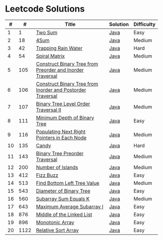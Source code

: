 # Leetcode Solutions

| # | # | Title | Solution | Difficulty |
|---|---| ----- | -------- | ---------- |
|1|1|[Two Sum](https://leetcode.com/problems/two-sum/) | [Java](https://github.com/aayush-agrawal/Leetcode/blob/main/java/Two%20Sum.java) |Easy|
|2|18|[4Sum](https://leetcode.com/problems/4sum/) | [Java](https://github.com/aayush-agrawal/Leetcode/blob/main/java/4%20Sum.java) |Medium|
|3|42|[Trapping Rain Water](https://leetcode.com/problems/trapping-rain-water/) | [Java](https://github.com/aayush-agrawal/Leetcode/blob/main/java/Trapping%20Rain%20Water.java) |Hard|
|4|54|[Spiral Matrix](https://leetcode.com/problems/spiral-matrix/) | [Java](https://github.com/aayush-agrawal/Leetcode/blob/main/java/Spiral%20Matrix.java) |Medium|
|5|105|[Construct Binary Tree from Preorder and Inorder Traversal](https://leetcode.com/problems/construct-binary-tree-from-preorder-and-inorder-traversal/) | [Java](https://github.com/aayush-agrawal/Leetcode/blob/main/java/Construct%20Binary%20Tree%20from%20Preorder%20and%20Inorder%20Traversal.java) |Medium|
|6|106|[Construct Binary Tree from Inorder and Postorder Traversal](https://leetcode.com/problems/construct-binary-tree-from-inorder-and-postorder-traversal/) | [Java](https://github.com/aayush-agrawal/Leetcode/blob/main/java/Construct%20Binary%20Tree%20from%20Inorder%20and%20Postorder%20Traversal.java) |Medium|
|7|107|[Binary Tree Level Order Traversal II](https://leetcode.com/problems/binary-tree-level-order-traversal-ii/) | [Java](https://github.com/aayush-agrawal/Leetcode/blob/main/java/Binary%20Tree%20Level%20Order%20Traversal%20II.java) |Medium|
|8|111|[Minimum Depth of Binary Tree](https://leetcode.com/problems/minimum-depth-of-binary-tree/) | [Java](https://github.com/aayush-agrawal/Leetcode/blob/main/java/Minimum%20Depth%20of%20Binary%20Tree.java) |Easy|
|9|116|[Populating Next Right Pointers in Each Node](https://leetcode.com/problems/populating-next-right-pointers-in-each-node/) | [Java](https://github.com/aayush-agrawal/Leetcode/blob/main/java/Populating%20Next%20Right%20Pointers%20in%20Each%20Node.java) |Medium|
|10|135|[Candy](https://leetcode.com/problems/candy/) | [Java](https://github.com/aayush-agrawal/Leetcode/blob/main/java/Candy.java) |Hard|
|11|143|[Binary Tree Preorder Traversal](https://leetcode.com/problems/binary-tree-preorder-traversal/) | [Java](https://github.com/aayush-agrawal/Leetcode/blob/main/java/Binary%20Tree%20Preorder%20Traversal.java) |Medium|
|12|200|[Number of Islands](https://leetcode.com/problems/number-of-islands/) | [Java](https://github.com/aayush-agrawal/Leetcode/blob/main/java/Number%20of%20Islands.java) |Medium|
|13|412|[Fizz Buzz](https://leetcode.com/problems/fizz-buzz/) | [Java](https://github.com/aayush-agrawal/Leetcode/blob/main/java/Fizz%20Buzz.java) |Easy|
|14|513|[Find Bottom Left Tree Value](https://leetcode.com/problems/find-bottom-left-tree-value/) | [Java](https://github.com/aayush-agrawal/Leetcode/blob/main/java/Find%20Bottom%20Left%20Tree%20Value.java) |Medium|
|15|543|[Diameter of Binary Tree](https://leetcode.com/problems/diameter-of-binary-tree/) | [Java](https://github.com/aayush-agrawal/Leetcode/blob/main/java/Diameter%20of%20Binary%20Tree.java) |Easy|
|16|560|[Subarray Sum Equals K](https://leetcode.com/problems/subarray-sum-equals-k/) | [Java](https://github.com/aayush-agrawal/Leetcode/blob/main/java/Subarray%20Sum%20Equals%20K.java)|Medium|
|17|643|[Maximum Average Subarray I](https://leetcode.com/problems/maximum-average-subarray-i/) | [Java](https://github.com/aayush-agrawal/Leetcode/blob/main/java/Maximum%20Average%20Subarray%20I.java)|Easy|
|18|876|[Middle of the Linked List](https://leetcode.com/problems/middle-of-the-linked-list/) | [Java](https://github.com/aayush-agrawal/Leetcode/blob/main/java/Middle%20of%20the%20Linked%20List.java)|Easy|
|19|896|[Monotonic Array](https://leetcode.com/problems/monotonic-array/) | [Java](https://github.com/aayush-agrawal/Leetcode/blob/main/java/Monotonic%20Array.java)|Easy|
|20|1122|[Relative Sort Array](https://leetcode.com/problems/relative-sort-array/) | [Java](https://github.com/aayush-agrawal/Leetcode/blob/main/java/Relative%20Sort%20Array.java)|Easy|
